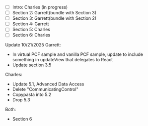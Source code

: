 - [ ] Intro: Charles (in progress)
- [ ] Section 2: Garrett(bundle with Section 3)
- [ ] Section 3: Garrett(bundle with Section 2)
- [ ] Section 4: Garrett
- [ ] Section 5: Charles
- [ ] Section 6: Charles

Update 10/21/2025
Garrett: 
- In virtual PCF sample and vanilla PCF sample, update to include something in updateView that delegates to React
- Update section 3.5

Charles:
- Update 5.1, Advanced Data Access
- Delete "CommunicatingControl"
- Copypasta into 5.2
- Drop 5.3

Both:
- Section 6
